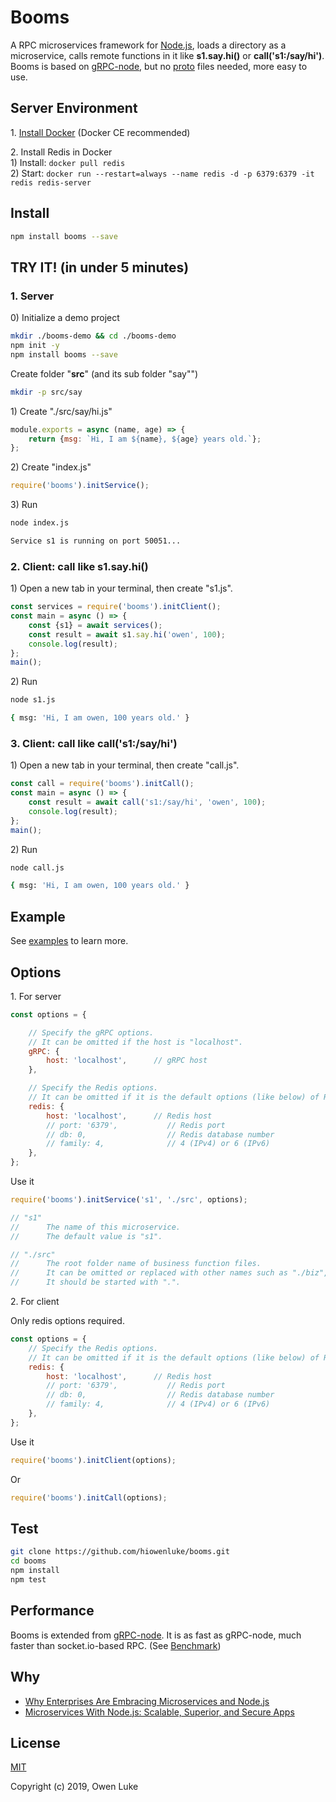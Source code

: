 
# Booms

A RPC microservices framework for [Node.js](https://nodejs.org), loads a directory as a microservice, calls remote functions in it like **s1.say.hi()** or **call('s1:/say/hi')**. Booms is based on [gRPC-node](https://github.com/grpc/grpc-node), but no [proto](https://developers.google.com/protocol-buffers/docs/proto3) files needed, more easy to use.

## Server Environment

1\. [Install Docker](https://docs.docker.com/v17.09/engine/installation/#supported-platforms) (Docker CE recommended)

2\. Install Redis in Docker  
1\) Install: `docker pull redis`  
2\) Start: `docker run --restart=always --name redis -d -p 6379:6379 -it redis redis-server`   

## Install

```sh
npm install booms --save
```

## TRY IT! (in under 5 minutes)

### 1. Server

0\) Initialize a demo project

```sh
mkdir ./booms-demo && cd ./booms-demo
npm init -y
npm install booms --save
```

Create folder "**src**" (and its sub folder "say"")

```sh
mkdir -p src/say
```

1\) Create "./src/say/hi.js"

```js
module.exports = async (name, age) => {
    return {msg: `Hi, I am ${name}, ${age} years old.`};
};
```

2\) Create "index.js"

```js
require('booms').initService();
```

3\) Run

```sh
node index.js
```

```sh
Service s1 is running on port 50051...
```

### 2. Client: call like s1.say.hi()

1\) Open a new tab in your terminal, then create "s1.js".

```js
const services = require('booms').initClient();
const main = async () => {
    const {s1} = await services();
    const result = await s1.say.hi('owen', 100);
    console.log(result);
};
main();
```

2\) Run

```sh
node s1.js
```

```sh
{ msg: 'Hi, I am owen, 100 years old.' }
```

### 3. Client: call like call('s1:/say/hi')

1\) Open a new tab in your terminal, then create "call.js".

```js
const call = require('booms').initCall();
const main = async () => {
    const result = await call('s1:/say/hi', 'owen', 100);
    console.log(result);
};
main();
```

2\) Run

```sh
node call.js
```

```sh
{ msg: 'Hi, I am owen, 100 years old.' }
```

## Example

See [examples](./examples) to learn more.

## Options

1\. For server

```js
const options = {

    // Specify the gRPC options.
    // It can be omitted if the host is "localhost".
    gRPC: {
        host: 'localhost',      // gRPC host
    },

    // Specify the Redis options.
    // It can be omitted if it is the default options (like below) of Redis.
    redis: {
        host: 'localhost',      // Redis host
        // port: '6379',           // Redis port
        // db: 0,                  // Redis database number
        // family: 4,              // 4 (IPv4) or 6 (IPv6)
    },
};
```

Use it
```js
require('booms').initService('s1', './src', options);

// "s1"
//      The name of this microservice.
//      The default value is "s1".

// "./src"
//      The root folder name of business function files.
//      It can be omitted or replaced with other names such as "./biz", "./src", etc.
//      It should be started with ".".
```

2\. For client

Only redis options required.

```js
const options = {
    // Specify the Redis options.
    // It can be omitted if it is the default options (like below) of Redis.
    redis: {
        host: 'localhost',      // Redis host
        // port: '6379',           // Redis port
        // db: 0,                  // Redis database number
        // family: 4,              // 4 (IPv4) or 6 (IPv6)
    },
};
```

Use it
```js
require('booms').initClient(options);
```

Or
```js
require('booms').initCall(options);
```

## Test

```sh
git clone https://github.com/hiowenluke/booms.git
cd booms
npm install
npm test
```

## Performance

Booms is extended from [gRPC-node](https://github.com/grpc/grpc-node). It is as fast as gRPC-node, much faster than socket.io-based RPC. (See [Benchmark](https://github.com/hiowenluke/benchmark-easy))

## Why

* [Why Enterprises Are Embracing Microservices and Node.js](https://thenewstack.io/enterprises-embracing-microservices-node-js/)
* [Microservices With Node.js: Scalable, Superior, and Secure Apps](https://dzone.com/articles/microservices-with-nodejs-scalable-superior-and-se)

## License

[MIT](LICENSE)

Copyright (c) 2019, Owen Luke

